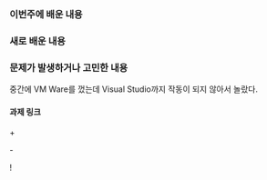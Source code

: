 <h3>이번주에 배운 내용</h3>
<p>

</p>

<h3>새로 배운 내용</h3>
<p>
</p>
<p>

</p>

<p>
<h3>문제가 발생하거나 고민한 내용</h3>
중간에 VM Ware를 껐는데 Visual Studio까지 작동이 되지 않아서 놀랐다. 
</p>
<p>
</p>

<p>
<h4>과제 링크</h4>
</p>

<p>
  + <br>
  
  \- <br>

  \! <br>

</p>
